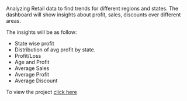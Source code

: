Analyzing Retail data to find trends for different
regions and states. The dashboard will show 
insights about profit, sales, discounts over
different areas.

The insights will be as follow:
* State wise profit
* Distribution of avg profit by state.
* Profit/Loss
* Age and Profit
* Average Sales
* Average Profit
* Average Discount

To view the project [click here](https://public.tableau.com/views/WalmartRetailAnalysis_16679820887680/Dashboard2?:language=en-US&:display_count=n&:origin=viz_share_link)
